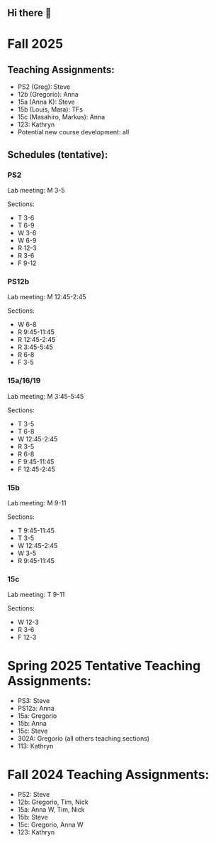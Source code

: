 ## Hi there 👋

# Fall 2025
## Teaching Assignments:
- PS2 (Greg): Steve  
- 12b (Gregorio): Anna
- 15a (Anna K): Steve 
- 15b (Louis, Mara): TFs
- 15c (Masahiro, Markus): Anna
- 123: Kathryn
- Potential new course development: all

## Schedules (tentative):
### PS2
Lab meeting: M 3-5

Sections: 
- T 3-6
- T 6-9
- W 3-6
- W 6-9
- R 12-3
- R 3-6
- F 9-12
### PS12b
Lab meeting: M 12:45-2:45

Sections:
- W 6-8
- R 9:45-11:45
- R 12:45-2:45
- R 3:45-5:45
- R 6-8
- F 3-5

### 15a/16/19
Lab meeting: M 3:45-5:45

Sections: 
- T 3-5
- T 6-8
- W 12:45-2:45
- R 3-5
- R 6-8
- F 9:45-11:45
- F 12:45-2:45

### 15b
Lab meeting: M 9-11

Sections:
- T 9:45-11:45
- T 3-5
- W 12:45-2:45
- W 3-5
- R 9:45-11:45

### 15c
Lab meeting: T 9-11

Sections: 
- W 12-3
- R 3-6
- F 12-3

# Spring 2025 Tentative Teaching Assignments:
- PS3: Steve
- PS12a: Anna
- 15a: Gregorio
- 15b: Anna
- 15c: Steve
- 302A: Gregorio (all others teaching sections)
- 113: Kathryn

# Fall 2024 Teaching Assignments:

- PS2: Steve
- 12b: Gregorio, Tim, Nick
- 15a: Anna W, Tim, Nick
- 15b: Steve
- 15c: Gregorio, Anna W
- 123: Kathryn



<!--

**Here are some ideas to get you started:**

🙋‍♀️ A short introduction - what is your organization all about?
🌈 Contribution guidelines - how can the community get involved?
👩‍💻 Useful resources - where can the community find your docs? Is there anything else the community should know?
🍿 Fun facts - what does your team eat for breakfast?
🧙 Remember, you can do mighty things with the power of [Markdown](https://docs.github.com/github/writing-on-github/getting-started-with-writing-and-formatting-on-github/basic-writing-and-formatting-syntax)
-->
